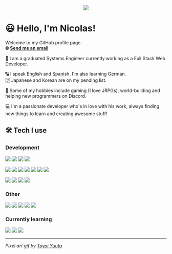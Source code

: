 <p align="center">
  <img src="https://64.media.tumblr.com/2b0ec5e7d4763b0cc6aaba6982be379c/tumblr_occujlvMQE1qze3hdo1_r2_500.gifv" />
</p>

# 😃 Hello, I'm Nicolas!

Welcome to my GitHub profile page.  
**🌐 <a href="mailto:nicolas.hurtado.d@gmail.com">Send me an email</a>**

📐 I am a graduated Systems Engineer currently working as a Full Stack Web Developer.   

🔠 󠁧󠁢󠁥󠁮󠁧󠁿I speak English and Spanish. I'm also learning German.   
🈂️ Japanese and Korean are on my pending list.

👾 Some of my hobbies include gaming (I love JRPGs), world-building and helping new programmers on Discord.

💻 I'm a passionate developer who's in love with his work, always finding new things to learn and creating awesome stuff!

## 🛠 Tech I use

### Development
![](https://img.shields.io/badge/-JS+TS-544E21?style=flat-square)
![](https://img.shields.io/badge/-React+Next-245966?style=flat-square)
![](https://img.shields.io/badge/-Node-1F5D1F?style=flat-square)
![](https://img.shields.io/badge/-Nest+Express+Adonis-333333?style=flat-square)

![](https://img.shields.io/badge/-PgSQL-00599C?style=flat-square)
![](https://img.shields.io/badge/-Prisma-430098?style=flat-square)
![](https://img.shields.io/badge/-Firebase-333333?style=flat-square)
![](https://img.shields.io/badge/-Redis-144D1B?style=flat-square)
![](https://img.shields.io/badge/-Nginx-103BBB?style=flat-square)
![](https://img.shields.io/badge/-Docker-430098?style=flat-square)
![](https://img.shields.io/badge/-AWS+Heroku+DO+Vercel-0052A3?style=flat-square)

![](https://img.shields.io/badge/-Mocha-514A2A?style=flat-square)
![](https://img.shields.io/badge/-Chai-214A69?style=flat-square)
![](https://img.shields.io/badge/-Jest-144D1B?style=flat-square)
![](https://img.shields.io/badge/-RTL-430098?style=flat-square)

### Other
![](https://img.shields.io/badge/-Figma-972907?style=flat-square)
![](https://img.shields.io/badge/-Photoshop-010A90?style=flat-square)
![](https://img.shields.io/badge/-C++-00599C?style=flat-square)
![](https://img.shields.io/badge/-Qt5-144D1B?style=flat-square)
![](https://img.shields.io/badge/-Basic%20R&S%20with%20Cisco%20devices-004770?style=flat-square)

### Currently learning
![](https://img.shields.io/badge/-Go-214A69?style=flat-square)
![](https://img.shields.io/badge/-Chakra-103BBB?style=flat-square)
![](https://img.shields.io/badge/-Kubernetes-0A5085?style=flat-square)

<hr/>

*Pixel art gif by <a href="https://1041uuu.tumblr.com/">Toyoi Yuuta</a>*
